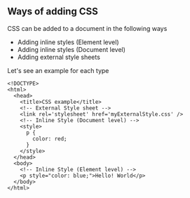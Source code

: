 Ways of adding CSS
-------------

CSS can be added to a document in the following ways

 - Adding inline styles (Element level)
 - Adding inline styles (Document level)
 - Adding external style sheets

Let's see an example for each type

```
<!DOCTYPE>
<html>
  <head>
    <title>CSS example</title>
    <!-- External Style sheet -->
    <link rel='stylesheet' href='myExternalStyle.css' />
    <!-- Inline Style (Document level) -->
    <style>
      p {
        color: red;
      }
    </style>
  </head>
  <body>
    <!-- Inline Style (Element level) -->
    <p style="color: blue;">Hello! World</p>
  </body>
</html>
```